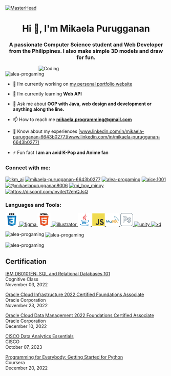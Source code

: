 [![MasterHead](https://mir-s3-cdn-cf.behance.net/project_modules/fs/c4d73363342391.5aae0d5bacf95.gif)](https://www.instagram.com/aice.1001/)
<h1 align="center">Hi 👋, I'm Mikaela Purugganan</h1>
<h3 align="center">A passionate Computer Science student and Web Developer from the Philippines. I also make simple 3D models and draw for fun.</h3>
<img align="right" alt="Coding" width="400" src="https://cdn.dribbble.com/users/1894420/screenshots/14032021/media/a85f637f1eb4cd5efdd307f9760472a1.gif">

<p align="left"> <img src="https://komarev.com/ghpvc/?username=alea-progaming&label=Profile%20views&color=0e75b6&style=flat" alt="alea-progaming" /> </p>

- 🔭 I’m currently working on [my personal portfolio website](https://github.com/alea-progaming/web-dev-portfolio/tree/main/Web%20Projects/To_Do_List)

- 🌱 I’m currently learning **Web API**

- 💬 Ask me about **OOP with Java, web design and development or anything along the line.**

- 📫 How to reach me **mikaela.programming@gmail.com**

- 📄 Know about my experiences [www.linkedin.com/in/mikaela-purugganan-6643b0277](www.linkedin.com/in/mikaela-purugganan-6643b0277)

- ⚡ Fun fact **I am an avid K-Pop and Anime fan**

<h3 align="left">Connect with me:</h3>
<p align="left">
<a href="https://twitter.com/lkm_ai" target="blank"><img align="center" src="https://raw.githubusercontent.com/rahuldkjain/github-profile-readme-generator/master/src/images/icons/Social/twitter.svg" alt="lkm_ai" height="30" width="40" /></a>
<a href="https://linkedin.com/in/mikaela-purugganan-6643b0277" target="blank"><img align="center" src="https://raw.githubusercontent.com/rahuldkjain/github-profile-readme-generator/master/src/images/icons/Social/linked-in-alt.svg" alt="mikaela-purugganan-6643b0277" height="30" width="40" /></a>
<a href="https://codesandbox.com/alea-progaming" target="blank"><img align="center" src="https://raw.githubusercontent.com/rahuldkjain/github-profile-readme-generator/master/src/images/icons/Social/codesandbox.svg" alt="alea-progaming" height="30" width="40" /></a>
<a href="https://instagram.com/aice.1001" target="blank"><img align="center" src="https://raw.githubusercontent.com/rahuldkjain/github-profile-readme-generator/master/src/images/icons/Social/instagram.svg" alt="aice.1001" height="30" width="40" /></a>
<a href="https://www.youtube.com/c/@mikaelapurugganan8006" target="blank"><img align="center" src="https://raw.githubusercontent.com/rahuldkjain/github-profile-readme-generator/master/src/images/icons/Social/youtube.svg" alt="@mikaelapurugganan8006" height="30" width="40" /></a>
<a href="https://www.leetcode.com/mi_hoy_minoy" target="blank"><img align="center" src="https://raw.githubusercontent.com/rahuldkjain/github-profile-readme-generator/master/src/images/icons/Social/leet-code.svg" alt="mi_hoy_minoy" height="30" width="40" /></a>
<a href="https://discord.gg/https://discord.com/invite/f2ehQJsQ" target="blank"><img align="center" src="https://raw.githubusercontent.com/rahuldkjain/github-profile-readme-generator/master/src/images/icons/Social/discord.svg" alt="https://discord.com/invite/f2ehQJsQ" height="30" width="40" /></a>
</p>

<h3 align="left">Languages and Tools:</h3>
<p align="left"> <a href="https://www.w3schools.com/css/" target="_blank" rel="noreferrer"> <img src="https://raw.githubusercontent.com/devicons/devicon/master/icons/css3/css3-original-wordmark.svg" alt="css3" width="40" height="40"/> </a> <a href="https://www.figma.com/" target="_blank" rel="noreferrer"> <img src="https://www.vectorlogo.zone/logos/figma/figma-icon.svg" alt="figma" width="40" height="40"/> </a> <a href="https://www.w3.org/html/" target="_blank" rel="noreferrer"> <img src="https://raw.githubusercontent.com/devicons/devicon/master/icons/html5/html5-original-wordmark.svg" alt="html5" width="40" height="40"/> </a> <a href="https://www.adobe.com/in/products/illustrator.html" target="_blank" rel="noreferrer"> <img src="https://www.vectorlogo.zone/logos/adobe_illustrator/adobe_illustrator-icon.svg" alt="illustrator" width="40" height="40"/> </a> <a href="https://www.java.com" target="_blank" rel="noreferrer"> <img src="https://raw.githubusercontent.com/devicons/devicon/master/icons/java/java-original.svg" alt="java" width="40" height="40"/> </a> <a href="https://developer.mozilla.org/en-US/docs/Web/JavaScript" target="_blank" rel="noreferrer"> <img src="https://raw.githubusercontent.com/devicons/devicon/master/icons/javascript/javascript-original.svg" alt="javascript" width="40" height="40"/> </a> <a href="https://www.mysql.com/" target="_blank" rel="noreferrer"> <img src="https://raw.githubusercontent.com/devicons/devicon/master/icons/mysql/mysql-original-wordmark.svg" alt="mysql" width="40" height="40"/> </a> <a href="https://www.photoshop.com/en" target="_blank" rel="noreferrer"> <img src="https://raw.githubusercontent.com/devicons/devicon/master/icons/photoshop/photoshop-line.svg" alt="photoshop" width="40" height="40"/> </a> <a href="https://unity.com/" target="_blank" rel="noreferrer"> <img src="https://www.vectorlogo.zone/logos/unity3d/unity3d-icon.svg" alt="unity" width="40" height="40"/> </a> <a href="https://www.adobe.com/products/xd.html" target="_blank" rel="noreferrer"> <img src="https://cdn.worldvectorlogo.com/logos/adobe-xd.svg" alt="xd" width="40" height="40"/> </a> </p>

<p><img align="left" src="https://github-readme-stats.vercel.app/api/top-langs?username=alea-progaming&show_icons=true&locale=en&layout=compact" alt="alea-progaming" /></p>

<p>&nbsp;<img align="center" src="https://github-readme-stats.vercel.app/api?username=alea-progaming&show_icons=true&locale=en" alt="alea-progaming" /></p>

<p><img align="center" src="https://github-readme-streak-stats.herokuapp.com/?user=alea-progaming&" alt="alea-progaming" /></p>


## Certification
[IBM DB0101EN: SQL and Relational Databases 101](https://courses.cognitiveclass.ai/certificates/5fe703313bdf4dc3855e01dffd98b784)<br>
Cognitive Class<br>
November 03, 2022

[Oracle Cloud Infrastructure 2022 Certified Foundations Associate](https://catalog-education.oracle.com/pls/certview/sharebadge?id=342B7577765994C94F80536F91C61834AEBAAA5529EA009E01BF7AC0B3002138)<br>
Oracle Corporation<br>
November 23, 2022

[Oracle Cloud Data Management 2022 Foundations Certified Associate](https://catalog-education.oracle.com/pls/certview/sharebadge?id=05CAE036C507B5A7F5D5CD5784C105DA2B3F8B0B4E598258928F5006F543979D)<br>
Oracle Corporation<br>
December 10, 2022

[CISCO Data Analytics Essentials](https://www.credly.com/badges/df509f15-017f-446a-8288-562d9d4f4a33/public_url)<br>
CISCO<br>
October 07, 2023

[Programming for Everybody: Getting Started for Python](https://coursera.org/share/a8c84c047c1040071abfaad8a524f64a)<br>
Coursera<br>
December 20, 2022
